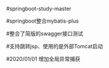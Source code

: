 #springboot-study-master

#springboot整合mybatis-plus 

#整合了简版的swagger接口测试

#支持跳转jsp、使用的是外部Tomcat启动

#2020/01/01  增加全局异常捕获
